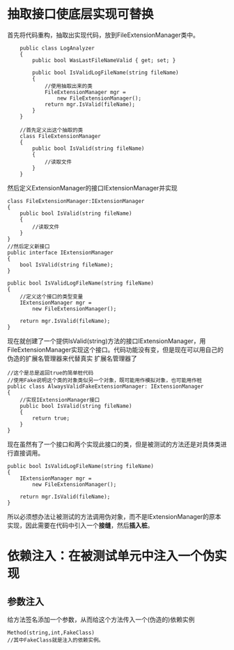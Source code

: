 # 抽取接口使底层实现可替换

首先将代码重构，抽取出实现代码，放到FileExtensionManager类中。

```
    public class LogAnalyzer
    {
        public bool WasLastFileNameValid { get; set; }

        public bool IsValidLogFileName(string fileName)
        {
            //使用抽取出来的类
            FileExtensionManager mgr =
                new FileExtensionManager();
            return mgr.IsValid(fileName);
        }
    }
    
    //首先定义出这个抽取的类
    class FileExtensionManager
    {
        public bool IsValid(string fileName)
        {
            //读取文件
        }
    }
```

然后定义ExtensionManager的接口IExtensionManager并实现


```
class FileExtensionManager:IExtensionManager
{
    public bool IsValid(string fileName)
    {
        //读取文件
    }
}
//然后定义新接口
public interface IExtensionManager
{
    bool IsValid(string fileName);
}

public bool IsValidLogFileName(string fileName)
{
    //定义这个接口的类型变量
    IExtensionManager mgr =
        new FileExtensionManager();

    return mgr.IsValid(fileName);
}
```

现在就创建了一个提供IsValid(string)方法的接口IExtensionManager，用FileExtensionManager实现这个接口。代码功能没有变，但是现在可以用自己的伪造的扩展名管理器来代替真实 扩展名管理器了


```
//这个是总是返回true的简单桩代码
//使用Fake说明这个类的对象类似另一个对象，既可能用作模拟对象，也可能用作桩
public class AlwaysValidFakeExtensionManager: IExtensionManager
{
    //实现IExtensionManager接口
    public bool IsValid(string fileName)
    {
        return true;
    }
}
```

现在虽然有了一个接口和两个实现此接口的类，但是被测试的方法还是对具体类进行直接调用。


```
public bool IsValidLogFileName(string fileName)
{
    IExtensionManager mgr =
        new FileExtensionManager();

    return mgr.IsValid(fileName);
}
```
所以必须想办法让被测试的方法调用伪对象，而不是IExtensionManager的原本实现，因此需要在代码中引入一个**接缝**，然后**插入桩**。
# 依赖注入：在被测试单元中注入一个伪实现

## 参数注入
给方法签名添加一个参数，从而给这个方法传入一个(伪造的)依赖实例

```
Method(string,int,FakeClass)
//其中FakeClass就是注入的依赖实例。
```
